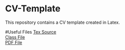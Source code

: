 # CV-Template
This repository contains a CV template created in Latex.  

#Useful Files
[Tex Source](https://github.com/Vanditg/CV-Template/blob/master/CV_Vanditg.tex)  
[Class File](https://github.com/Vanditg/CV-Template/blob/master/CV.cls)  
[PDF File](https://github.com/Vanditg/CV-Template/blob/master/CV_Vanditg.pdf)  